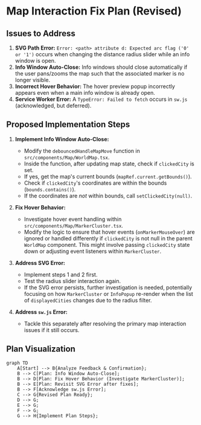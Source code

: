 # Map Interaction Fix Plan (Revised)

## Issues to Address

1.  **SVG Path Error:** `Error: <path> attribute d: Expected arc flag ('0' or '1')` occurs when changing the distance radius slider while an info window is open.
2.  **Info Window Auto-Close:** Info windows should close automatically if the user pans/zooms the map such that the associated marker is no longer visible.
3.  **Incorrect Hover Behavior:** The hover preview popup incorrectly appears even when a main info window is already open.
4.  **Service Worker Error:** A `TypeError: Failed to fetch` occurs in `sw.js` (acknowledged, but deferred).

## Proposed Implementation Steps

1.  **Implement Info Window Auto-Close:**
    *   Modify the `debouncedHandleMapMove` function in `src/components/Map/WorldMap.tsx`.
    *   Inside the function, after updating map state, check if `clickedCity` is set.
    *   If yes, get the map's current bounds (`mapRef.current.getBounds()`).
    *   Check if `clickedCity`'s coordinates are within the bounds (`bounds.contains()`).
    *   If the coordinates are *not* within bounds, call `setClickedCity(null)`.

2.  **Fix Hover Behavior:**
    *   Investigate hover event handling within `src/components/Map/MarkerCluster.tsx`.
    *   Modify the logic to ensure that hover events (`onMarkerMouseOver`) are ignored or handled differently if `clickedCity` is not null in the parent `WorldMap` component. This might involve passing `clickedCity` state down or adjusting event listeners within `MarkerCluster`.

3.  **Address SVG Error:**
    *   Implement steps 1 and 2 first.
    *   Test the radius slider interaction again.
    *   If the SVG error persists, further investigation is needed, potentially focusing on how `MarkerCluster` or `InfoPopup` re-render when the list of `displayedCities` changes due to the radius filter.

4.  **Address `sw.js` Error:**
    *   Tackle this separately after resolving the primary map interaction issues if it still occurs.

## Plan Visualization

```mermaid
graph TD
    A[Start] --> B{Analyze Feedback & Confirmation};
    B --> C[Plan: Info Window Auto-Close];
    B --> D[Plan: Fix Hover Behavior (Investigate MarkerCluster)];
    B --> E[Plan: Revisit SVG Error after fixes];
    B --> F[Acknowledge sw.js Error];
    C --> G{Revised Plan Ready};
    D --> G;
    E --> G;
    F --> G;
    G --> H{Implement Plan Steps};